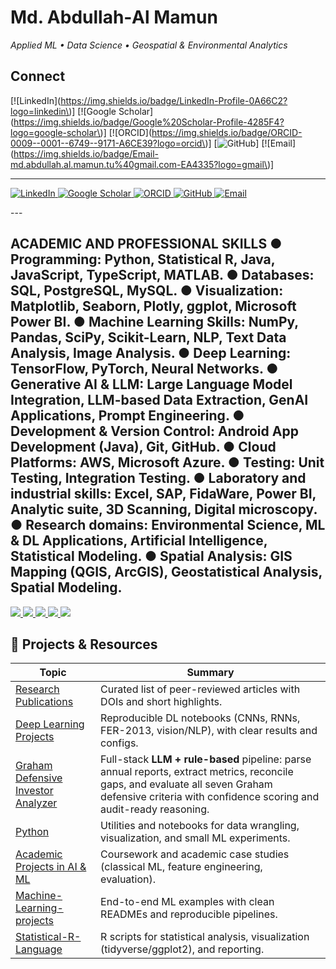# Md. Abdullah‑Al Mamun

*Applied ML • Data Science • Geospatial & Environmental Analytics*

## Connect

[![LinkedIn](https://img.shields.io/badge/LinkedIn-Profile-0A66C2?logo=linkedin\)]
[![Google Scholar](https://img.shields.io/badge/Google%20Scholar-Profile-4285F4?logo=google-scholar\)]
[![ORCID](https://img.shields.io/badge/ORCID-0009--0001--6749--9171-A6CE39?logo=orcid\)]
[![GitHub](https://img.shields.io/badge/GitHub-Abdullah--TU-181717?logo=github\e)]
[![Email](https://img.shields.io/badge/Email-md.abdullah.al.mamun.tu%40gmail.com-EA4335?logo=gmail\)]


---
<p align="left">
  <a href="https://www.linkedin.com/in/md-abdullah-al-mamun-a23416b8/">
    <img src="https://img.shields.io/badge/%20-%20?logo=linkedin&logoColor=white&labelColor=0A66C2&color=0A66C2&style=flat" alt="LinkedIn">
  </a>
  <a href="https://scholar.google.com/citations?user=6iTitIQAAAAJ&hl=en&authuser=1">
    <img src="https://img.shields.io/badge/%20-%20?logo=googlescholar&logoColor=white&labelColor=4285F4&color=4285F4&style=flat" alt="Google Scholar">
  </a>
  <a href="https://orcid.org/0009-0001-6749-9171">
    <img src="https://img.shields.io/badge/%20-%20?logo=orcid&logoColor=white&labelColor=A6CE39&color=A6CE39&style=flat" alt="ORCID">
  </a>
  <a href="https://github.com/Abdullah-TU">
    <img src="https://img.shields.io/badge/%20-%20?logo=github&logoColor=white&labelColor=181717&color=181717&style=flat" alt="GitHub">
  </a>
  <a href="mailto:md.abdullah.al.mamun.tu@gmail.com">
    <img src="https://img.shields.io/badge/%20-%20?logo=gmail&logoColor=white&labelColor=EA4335&color=EA4335&style=flat" alt="Email">
  </a>
</p>
---

 ACADEMIC AND PROFESSIONAL SKILLS
●	Programming: Python, Statistical R, Java, JavaScript, TypeScript, MATLAB.
●	Databases: SQL, PostgreSQL, MySQL.
●	Visualization: Matplotlib, Seaborn, Plotly, ggplot, Microsoft Power BI.
●	Machine Learning Skills: NumPy, Pandas, SciPy, Scikit-Learn, NLP, Text Data Analysis, Image Analysis.
●	Deep Learning: TensorFlow, PyTorch, Neural Networks.
●	Generative AI & LLM: Large Language Model Integration, LLM-based Data Extraction, GenAI Applications, Prompt Engineering. 
●	Development & Version Control: Android App Development (Java), Git, GitHub.
●	Cloud Platforms: AWS, Microsoft Azure.
●	Testing: Unit Testing, Integration Testing.
●	Laboratory and industrial skills: Excel, SAP, FidaWare, Power BI, Analytic suite, 3D Scanning, Digital microscopy.
●	Research domains: Environmental Science, ML & DL Applications, Artificial Intelligence, Statistical Modeling. 
●	Spatial Analysis: GIS Mapping (QGIS, ArcGIS), Geostatistical Analysis, Spatial Modeling.
---
<p align="left">
  <a href="https://www.linkedin.com/in/md-abdullah-al-mamun-a23416b8/" target="_blank">
    <img src="https://img.shields.io/badge/LinkedIn-?logo=linkedin&logoColor=white&color=0A66C2&style=flat" />
  </a>
  <a href="https://scholar.google.com/citations?user=6iTitIQAAAAJ&hl=en&authuser=1" target="_blank">
    <img src="https://img.shields.io/badge/Google%20Scholar-?logo=googlescholar&logoColor=white&color=4285F4&style=flat" />
  </a>
  <a href="https://orcid.org/0009-0001-6749-9171" target="_blank">
    <img src="https://img.shields.io/badge/ORCID-?logo=orcid&logoColor=white&color=A6CE39&style=flat" />
  </a>
  <a href="https://github.com/Abdullah-TU" target="_blank">
    <img src="https://img.shields.io/badge/GitHub-?logo=github&logoColor=white&color=181717&style=flat" />
  </a>
  <a href="mailto:md.abdullah.al.mamun.tu@gmail.com">
    <img src="https://img.shields.io/badge/Email-?logo=gmail&logoColor=white&color=EA4335&style=flat" />
  </a>
</p>


## 📁 Projects & Resources

| Topic | Summary |
|---|---|
| [Research Publications](https://github.com/Abdullah-TU/Research-Publications) | Curated list of peer-reviewed articles with DOIs and short highlights. |
| [Deep Learning Projects](https://github.com/Abdullah-TU/Deep-Learning-Projects) | Reproducible DL notebooks (CNNs, RNNs, FER-2013, vision/NLP), with clear results and configs. |
| [Graham Defensive Investor Analyzer](https://github.com/Abdullah-TU/Graham-Defensive-Investor-Analyzer) | Full-stack **LLM + rule-based** pipeline: parse annual reports, extract metrics, reconcile gaps, and evaluate all seven Graham defensive criteria with confidence scoring and audit-ready reasoning. |
| [Python](https://github.com/Abdullah-TU/Python) | Utilities and notebooks for data wrangling, visualization, and small ML experiments. |
| [Academic Projects in AI & ML](https://github.com/Abdullah-TU/Academic-Projects-in-AI-and-ML) | Coursework and academic case studies (classical ML, feature engineering, evaluation). |
| [Machine-Learning-projects](https://github.com/Abdullah-TU/Machine-Learning-projects) | End-to-end ML examples with clean READMEs and reproducible pipelines. |
| [Statistical-R-Language](https://github.com/Abdullah-TU/Statistical-R-Language) | R scripts for statistical analysis, visualization (tidyverse/ggplot2), and reporting. |

